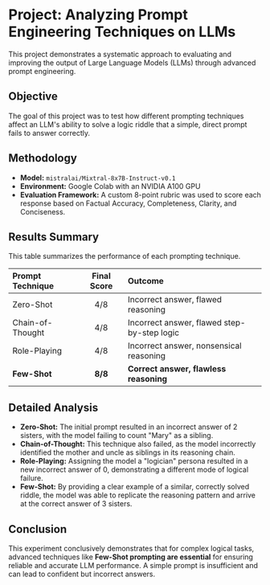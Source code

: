 # Project: Analyzing Prompt Engineering Techniques on LLMs

This project demonstrates a systematic approach to evaluating and improving the output of Large Language Models (LLMs) through advanced prompt engineering.

## Objective

The goal of this project was to test how different prompting techniques affect an LLM's ability to solve a logic riddle that a simple, direct prompt fails to answer correctly.

## Methodology

* **Model:** `mistralai/Mixtral-8x7B-Instruct-v0.1`
* **Environment:** Google Colab with an NVIDIA A100 GPU
* **Evaluation Framework:** A custom 8-point rubric was used to score each response based on Factual Accuracy, Completeness, Clarity, and Conciseness.

## Results Summary

This table summarizes the performance of each prompting technique.

| Prompt Technique    | Final Score | Outcome                                        |
| :------------------ | :---------: | :--------------------------------------------- |
| Zero-Shot           |     4/8     | Incorrect answer, flawed reasoning             |
| Chain-of-Thought    |     4/8     | Incorrect answer, flawed step-by-step logic    |
| Role-Playing        |     4/8     | Incorrect answer, nonsensical reasoning        |
| **Few-Shot** |   **8/8** | **Correct answer, flawless reasoning** |

## Detailed Analysis

* **Zero-Shot:** The initial prompt resulted in an incorrect answer of 2 sisters, with the model failing to count "Mary" as a sibling.
* **Chain-of-Thought:** This technique also failed, as the model incorrectly identified the mother and uncle as siblings in its reasoning chain.
* **Role-Playing:** Assigning the model a "logician" persona resulted in a new incorrect answer of 0, demonstrating a different mode of logical failure.
* **Few-Shot:** By providing a clear example of a similar, correctly solved riddle, the model was able to replicate the reasoning pattern and arrive at the correct answer of 3 sisters.

## Conclusion

This experiment conclusively demonstrates that for complex logical tasks, advanced techniques like **Few-Shot prompting are essential** for ensuring reliable and accurate LLM performance. A simple prompt is insufficient and can lead to confident but incorrect answers.